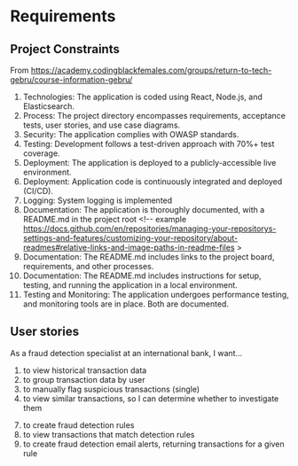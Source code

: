 # Requirements

## Project Constraints

From https://academy.codingblackfemales.com/groups/return-to-tech-gebru/course-information-gebru/

1. Technologies: The application is coded using React, Node.js, and Elasticsearch.
2. Process: The project directory encompasses requirements, acceptance tests, user stories, and use case diagrams.
3. Security: The application complies with OWASP standards.
4. Testing: Development follows a test-driven approach with 70%+ test coverage.
5. Deployment: The application is deployed to a publicly-accessible live environment.
6. Deployment: Application code is continuously integrated and deployed (CI/CD).
7. Logging: System logging is implemented <!-- Prometheus / Grafana / Fluentd? https://www.digitalocean.com/community/tutorials/how-to-set-up-an-elasticsearch-fluentd-and-kibana-efk-logging-stack-on-kubernetes -->
8. Documentation: The application is thoroughly documented, with a README.md in the project root <!-- example https://docs.github.com/en/repositories/managing-your-repositorys-settings-and-features/customizing-your-repository/about-readmes#relative-links-and-image-paths-in-readme-files >
9. Documentation: The README.md includes links to the project board, requirements, and other processes.
10. Documentation: The README.md includes instructions for setup, testing, and running the application in a local environment.
11. Testing and Monitoring: The application undergoes performance testing, and monitoring tools are in place. Both are documented.

## User stories

As a fraud detection specialist at an international bank, I want...
1. to view historical transaction data
2. to group transaction data by user
3. to manually flag suspicious transactions (single)
4. to view similar transactions, so I can determine whether to investigate them
<!-- 5. to manually flag suspicious transaction groups -->
<!-- 6. to view similar transaction groups, so I can determine whether to investigate them -->
7. to create fraud detection rules
8. to view transactions that match detection rules
9. to create fraud detection email alerts, returning transactions for a given rule
<!-- 10. to view transactions in a dashboard -->
